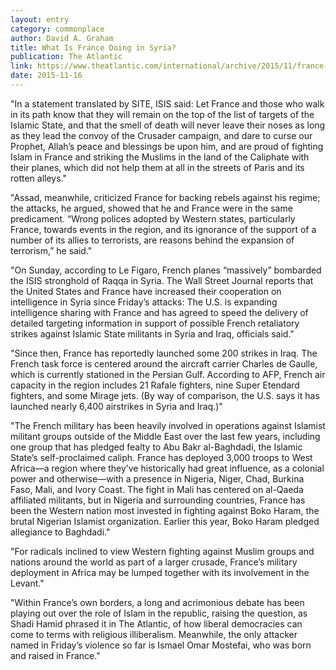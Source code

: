 ```yaml
---
layout: entry
category: commonplace
author: David A. Graham
title: What Is France Doing in Syria?
publication: The Atlantic
link: https://www.theatlantic.com/international/archive/2015/11/france-syria-iraq-isis/416013/
date: 2015-11-16
---
```


"In a statement translated by SITE, ISIS said: Let France and those who walk in its path know that they will remain on the top of the list of targets of the Islamic State, and that the smell of death will never leave their noses as long as they lead the convoy of the Crusader campaign, and dare to curse our Prophet, Allah’s peace and blessings be upon him, and are proud of fighting Islam in France and striking the Muslims in the land of the Caliphate with their planes, which did not help them at all in the streets of Paris and its rotten alleys."

"Assad, meanwhile, criticized France for backing rebels against his regime; the attacks, he argued, showed that he and France were in the same predicament. “Wrong polices adopted by Western states, particularly France, towards events in the region, and its ignorance of the support of a number of its allies to terrorists, are reasons behind the expansion of terrorism,” he said."
 
"On Sunday, according to Le Figaro, French planes “massively” bombarded the ISIS stronghold of Raqqa in Syria. The Wall Street Journal reports that the United States and France have increased their cooperation on intelligence in Syria since Friday’s attacks: The U.S. is expanding intelligence sharing with France and has agreed to speed the delivery of detailed targeting information in support of possible French retaliatory strikes against Islamic State militants in Syria and Iraq, officials said."

"Since then, France has reportedly launched some 200 strikes in Iraq. The French task force is centered around the aircraft carrier Charles de Gaulle, which is currently stationed in the Persian Gulf. According to AFP, French air capacity in the region includes 21 Rafale fighters, nine Super Etendard fighters, and some Mirage jets. (By way of comparison, the U.S. says it has launched nearly 6,400 airstrikes in Syria and Iraq.)"

"The French military has been heavily involved in operations against Islamist militant groups outside of the Middle East over the last few years, including one group that has pledged fealty to Abu Bakr al-Baghdadi, the Islamic State’s self-proclaimed caliph. France has deployed 3,000 troops to West Africa—a region where they’ve historically had great influence, as a colonial power and otherwise—with a presence in Nigeria, Niger, Chad, Burkina Faso, Mali, and Ivory Coast. The fight in Mali has centered on al-Qaeda affiliated militants, but in Nigeria and surrounding countries, France has been the Western nation most invested in fighting against Boko Haram, the brutal Nigerian Islamist organization. Earlier this year, Boko Haram pledged allegiance to Baghdadi."

"For radicals inclined to view Western fighting against Muslim groups and nations around the world as part of a larger crusade, France’s military deployment in Africa may be lumped together with its involvement in the Levant."

"Within France’s own borders, a long and acrimonious debate has been playing out over the role of Islam in the republic, raising the question, as Shadi Hamid phrased it in The Atlantic, of how liberal democracies can come to terms with religious illiberalism. Meanwhile, the only attacker named in Friday’s violence so far is Ismael Omar Mostefai, who was born and raised in France."
